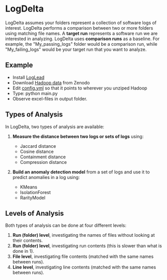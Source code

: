# LogDelta 
LogDelta assumes your folders represent a collection of software logs of interest. LogDelta performs a comparison between two or more folders using matching file names.  A **target run** represents a software run we are interested in analyzing. LogDelta uses **comparison runs** as a baseline. For example, the "My_passing_logs" folder would be a comparison run, while "My_failing_logs" would be your target run that you want to analyze.

## Example
- Install [LogLead](https://github.com/EvoTestOps/LogLead)
- Download [Hadoop data](https://zenodo.org/records/8196385/files/Hadoop.zip?download=1) from Zenodo
- Edit [config.yml](https://github.com/EvoTestOps/LogLead/blob/main/demo/robo_mode/config.yml) so that it points to wherever you unziped Hadoop
- Type: python main.py
- Observe excel-files in output folder. 

## Types of Analysis
In LogDelta, two types of analysis are available:

1. **Measure the distance between two logs or sets of logs** using:
   - Jaccard distance
   - Cosine distance
   - Containment distance
   - Compression distance

2. **Build an anomaly detection model** from a set of logs and use it to predict anomalies in a log using:
   - KMeans
   - IsolationForest
   - RarityModel

## Levels of Analysis
Both types of analysis can be done at four different levels:

1. **Run (folder) level**, investigating the names of files without looking at their contents.
2. **Run (folder) level**, investigating run contents (this is slower than what is done in 1).
3. **File level**, investigating file contents (matched with the same names between runs).
4. **Line level**, investigating line contents (matched with the same names between runs).
